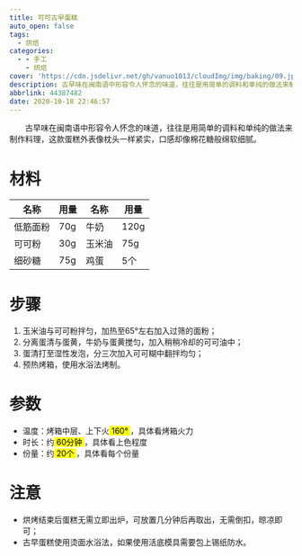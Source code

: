 ```yaml
---
title: 可可古早蛋糕
auto_open: false
tags:
  - 烘焙
categories:
  - - 手工
    - 烘焙
cover: 'https://cdn.jsdelivr.net/gh/vanuo1013/cloudImg/img/baking/09.jpg'
description: 古早味在闽南语中形容令人怀念的味道，往往是用简单的调料和单纯的做法来制作料理，这款蛋糕外表像枕头一样紧实，口感却像棉花糖般绵软细腻。
abbrlink: 44387482
date: 2020-10-18 22:46:57
---
```


　　古早味在闽南语中形容令人怀念的味道，往往是用简单的调料和单纯的做法来制作料理，这款蛋糕外表像枕头一样紧实，口感却像棉花糖般绵软细腻。



# 材料

| 名称     | 用量 | 名称   | 用量 |
| -------- | ---- | ------ | ---- |
| 低筋面粉 | 70g  | 牛奶   | 120g |
| 可可粉   | 30g  | 玉米油 | 75g  |
| 细砂糖   | 75g  | 鸡蛋   | 5个  |



# 步骤

1. 玉米油与可可粉拌匀，加热至65°左右加入过筛的面粉；
2. 分离蛋清与蛋黄，牛奶与蛋黄搅匀，加入稍稍冷却的可可油中；
3. 蛋清打至湿性发泡，分三次加入可可糊中翻拌均匀；
4. 预热烤箱，使用水浴法烤制。



# 参数

+ 温度：烤箱中层、上下火<mark> 160° </mark>，具体看烤箱火力
+ 时长：约<mark> 60分钟 </mark>，具体看上色程度
+ 份量：约<mark> 20个 </mark>，具体看每个份量



# 注意

- 烘烤结束后蛋糕无需立即出炉，可放置几分钟后再取出，无需倒扣，晾凉即可；
- 古早蛋糕使用烫面水浴法，如果使用活底模具需要包上锡纸防水。